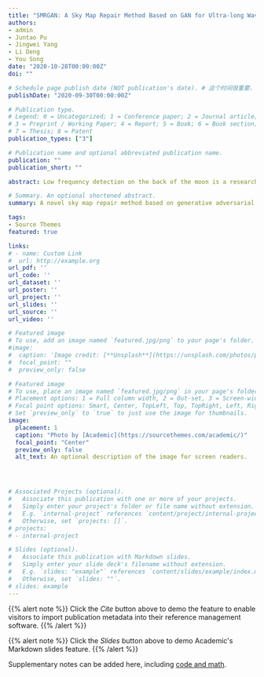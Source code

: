 ```yaml
---
title: "SMRGAN: A Sky Map Repair Method Based on GAN for Ultra-long Wavelength Astronomical Observation Array"
authors:
- admin
- Juntao Pu
- Jingwei Yang
- Li Deng
- You Song
date: "2020-10-28T00:00:00Z"
doi: ""

# Schedule page publish date (NOT publication's date). # 这个时间很重要，必须要写，且不可以迟于上面的时间
publishDate: "2020-09-30T00:00:00Z"

# Publication type.
# Legend: 0 = Uncategorized; 1 = Conference paper; 2 = Journal article;
# 3 = Preprint / Working Paper; 4 = Report; 5 = Book; 6 = Book section;
# 7 = Thesis; 8 = Patent
publication_types: ["3"]

# Publication name and optional abbreviated publication name.
publication: ""
publication_short: ""

abstract: Low frequency detection on the back of the moon is a research hotspot in recent years, and the Chang'e project in China has taken a step forward to it. In March 2018, The Chinese Academy of Sciences launched a pilot project of space science, which is ultra long wavelength astronomical observation array background model project (known as "Hongmeng Project" in China). The ultra-long wavelength astronomical observation array consists of one mother satellite and eight daughter satellites, forming a spatially distributed interference array in the lunar orbit. Shielded from the Earth-originated radio frequency interferences, this mission will discovery the unexplored part of electromagnetic spectrum, and will become a milestone in radio astronomy and space exploration. Mapping the sky below 30 MHz using the array of satellites is a major goal of this mission. In order to obtain the whole high-accuracy sky map, conventional method is to continuously increase the satellites’ sampling time, so that the sampling data can approach to the full sampling data step by step. A novel sky map repair method based on generative adversarial networks is  proposed by this paper. Generative adversary networks consist of a generator network and a discriminator network, which can achieve image-to-image translation by learning the correspond from image-to-image. Thus, this network can obtain the high-precision sky map from the low-precision sky map. Firstly, using the radio astronomy imaging algorithm to get low-precision sky maps from satellites’ sampling data. Then, the generative adversary networks are trained with the low-precision sky maps and the correspond high-accuracy sky maps as training sets. Finally, another set of low-precision sky maps are used as the test sets to evaluate the network results by comparing the similarity between the outputs of the networks with the high-precision sky maps. The simulation results show that the sky map obtained by this method is more similar to the whole high-precision sky map than conventional method both in the peak signal-to-noise ratio and in the structural similarity, which means that this method can achieve more accurate sky map than conventional method.

# Summary. An optional shortened abstract.
summary: A novel sky map repair method based on generative adversarial networks is proposed by this paper. Generative adversary networks consist of a generator network and a discriminator network, which can achieve image-to-image translation by learning the correspond from image-to-image. Thus, this network can obtain the high-precision sky map from the low-precision sky map. 

tags:
- Source Themes
featured: true

links:
# - name: Custom Link
#  url: http://example.org
url_pdf: ''
url_code: ''
url_dataset: ''
url_poster: ''
url_project: ''
url_slides: ''
url_source: ''
url_video: ''

# Featured image
# To use, add an image named `featured.jpg/png` to your page's folder. 
#image:
#  caption: 'Image credit: [**Unsplash**](https://unsplash.com/photos/pLCdAaMFLTE)'
#  focal_point: ""
#  preview_only: false

# Featured image
# To use, place an image named `featured.jpg/png` in your page's folder.
# Placement options: 1 = Full column width, 2 = Out-set, 3 = Screen-width
# Focal point options: Smart, Center, TopLeft, Top, TopRight, Left, Right, BottomLeft, Bottom, BottomRight
# Set `preview_only` to `true` to just use the image for thumbnails.
image:
  placement: 1
  caption: "Photo by [Academic](https://sourcethemes.com/academic/)"
  focal_point: "Center"
  preview_only: false
  alt_text: An optional description of the image for screen readers.




# Associated Projects (optional).
#   Associate this publication with one or more of your projects.
#   Simply enter your project's folder or file name without extension.
#   E.g. `internal-project` references `content/project/internal-project/index.md`.
#   Otherwise, set `projects: []`.
# projects:
# - internal-project

# Slides (optional).
#   Associate this publication with Markdown slides.
#   Simply enter your slide deck's filename without extension.
#   E.g. `slides: "example"` references `content/slides/example/index.md`.
#   Otherwise, set `slides: ""`.
# slides: example
---
```


{{% alert note %}}
Click the *Cite* button above to demo the feature to enable visitors to import publication metadata into their reference management software.
{{% /alert %}}

{{% alert note %}}
Click the *Slides* button above to demo Academic's Markdown slides feature.
{{% /alert %}}

Supplementary notes can be added here, including [code and math](https://sourcethemes.com/academic/docs/writing-markdown-latex/).

